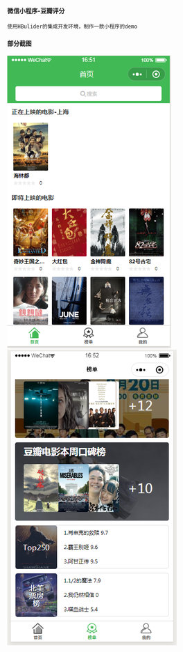 #### 微信小程序-豆瓣评分

~~~css
使用HBulider的集成开发环境，制作一款小程序的demo
~~~

#### 部分截图

![image-20200403165206562](assets/image-20200403165206562.png)![image-20200403165230530](assets/image-20200403165230530.png)

